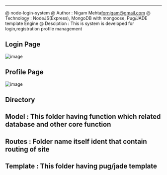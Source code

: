 
---------------------
@ node-login-system
@ Author : Nigam Mehta<fornigam@gmail.com>
@ Technology : NodeJS(Express), MongoDB with mongoose, Pug/JADE template Engine
@ Desciption : This is system is developed for login,registration profile management


Login Page
---------------
![image](https://user-images.githubusercontent.com/9930400/50480244-ce5d2780-0a00-11e9-9414-45853f4f1cae.png)

Profile Page
---------------
![image](https://user-images.githubusercontent.com/9930400/50481293-b4264800-0a06-11e9-82c9-078bc1ce2929.png)

Directory
--------------------
Model : This folder having function which related database and other core function
--------------------
Routes : Folder name itself ident that contain routing of site
--------------------
Template : This folder having pug/jade template
--------------------


